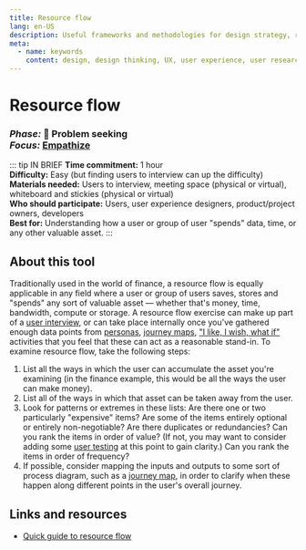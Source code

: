 ```yaml
---
title: Resource flow
lang: en-US
description: Useful frameworks and methodologies for design strategy, research and testing
meta:
  - name: keywords
    content: design, design thinking, UX, user experience, user research, user testing
---
```


# Resource flow

### _Phase:_ 🔎 Problem seeking<br/> _Focus:_ [Empathize](/tools/#empathize)

::: tip IN BRIEF
**Time commitment:** 1 hour  
**Difficulty:** Easy (but finding users to interview can up the difficulty)  
**Materials needed:** Users to interview, meeting space (physical or virtual), whiteboard and stickies (physical or virtual)  
**Who should participate:** Users, user experience designers, product/project owners, developers  
**Best for:** Understanding how a user or group of user "spends" data, time, or any other valuable asset.
:::

## About this tool

Traditionally used in the world of finance, a resource flow is equally applicable in any field where a user or group of users saves, stores and "spends" any sort of valuable asset — whether that's money, time, bandwidth, compute or storage. A resource flow exercise can make up part of a [user interview](primary-research.md), or can take place internally once you've gathered enough data points from [personas](personas.md), [journey maps](/tools/journey-maps), ["I like, I wish, what if"](like-wish-what.md) activities that you feel that these can act as a reasonable stand-in. To examine resource flow, take the following steps:

1. List all the ways in which the user can accumulate the asset you're examining (in the finance example, this would be all the ways the user can make money).
2. List all of the ways in which that asset can be taken away from the user.
3. Look for patterns or extremes in these lists: Are there one or two particularly "expensive" items? Are some of the items entirely optional or entirely non-negotiable? Are there duplicates or redundancies? Can you rank the items in order of value? (If not, you may want to consider adding some [user testing](unmoderated-testing.md) at this point to gain clarity.) Can you rank the items in order of frequency?
4. If possible, consider mapping the inputs and outputs to some sort of process diagram, such as a [journey map](journey-map.md), in order to clarify when these happen along different points in the user's overall journey.

## Links and resources

* [Quick guide to resource flow](http://www.designkit.org/methods/61)
